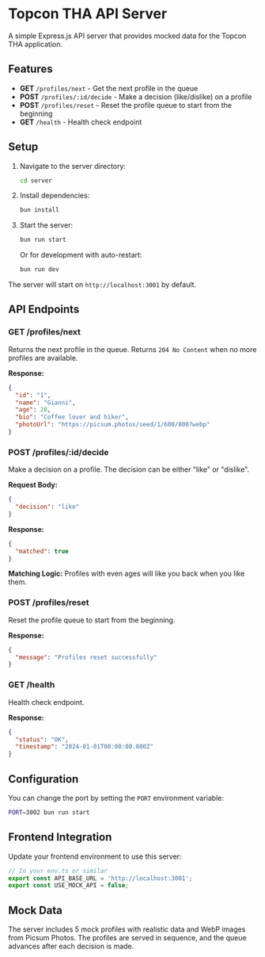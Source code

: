 # Topcon THA API Server

A simple Express.js API server that provides mocked data for the Topcon THA application.

## Features

- **GET** `/profiles/next` - Get the next profile in the queue
- **POST** `/profiles/:id/decide` - Make a decision (like/dislike) on a profile
- **POST** `/profiles/reset` - Reset the profile queue to start from the beginning
- **GET** `/health` - Health check endpoint

## Setup

1. Navigate to the server directory:
   ```bash
   cd server
   ```

2. Install dependencies:
   ```bash
   bun install
   ```

3. Start the server:
   ```bash
   bun run start
   ```

   Or for development with auto-restart:
   ```bash
   bun run dev
   ```

The server will start on `http://localhost:3001` by default.

## API Endpoints

### GET /profiles/next
Returns the next profile in the queue. Returns `204 No Content` when no more profiles are available.

**Response:**
```json
{
  "id": "1",
  "name": "Gianni",
  "age": 28,
  "bio": "Coffee lover and hiker",
  "photoUrl": "https://picsum.photos/seed/1/600/800?webp"
}
```

### POST /profiles/:id/decide
Make a decision on a profile. The decision can be either "like" or "dislike".

**Request Body:**
```json
{
  "decision": "like"
}
```

**Response:**
```json
{
  "matched": true
}
```

**Matching Logic:** Profiles with even ages will like you back when you like them.

### POST /profiles/reset
Reset the profile queue to start from the beginning.

**Response:**
```json
{
  "message": "Profiles reset successfully"
}
```

### GET /health
Health check endpoint.

**Response:**
```json
{
  "status": "OK",
  "timestamp": "2024-01-01T00:00:00.000Z"
}
```

## Configuration

You can change the port by setting the `PORT` environment variable:

```bash
PORT=3002 bun run start
```

## Frontend Integration

Update your frontend environment to use this server:

```typescript
// In your env.ts or similar
export const API_BASE_URL = 'http://localhost:3001';
export const USE_MOCK_API = false;
```

## Mock Data

The server includes 5 mock profiles with realistic data and WebP images from Picsum Photos. The profiles are served in sequence, and the queue advances after each decision is made.
